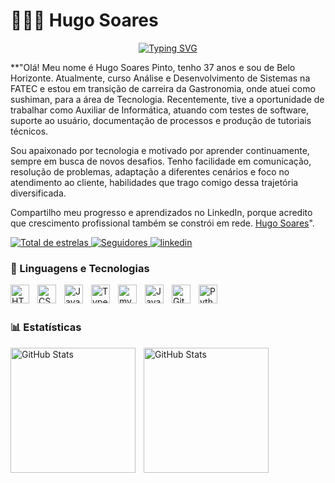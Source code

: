 # 👩🏻‍💻 Hugo Soares</h3>


<p align="center">
    <a href="https://git.io/typing-svg"><img src="https://readme-typing-svg.demolab.com?font=Fira+Code&weight=600&duration=5001&pause=1000&color=F63AE3&width=435&lines=Desenvolvedor+Full+Stack+em+Forma%C3%A7%C3%A3o;Estudante+de+ADS" alt="Typing SVG" /></a>
</p>


**"Olá! Meu nome é Hugo Soares Pinto, tenho 37 anos e sou de Belo Horizonte. Atualmente, curso Análise e Desenvolvimento de Sistemas na FATEC e estou em transição de carreira da Gastronomia, onde atuei como sushiman, para a área de Tecnologia. Recentemente, tive a oportunidade de trabalhar como Auxiliar de Informática, atuando com testes de software, suporte ao usuário, documentação de processos e produção de tutoriais técnicos.

Sou apaixonado por tecnologia e motivado por aprender continuamente, sempre em busca de novos desafios. Tenho facilidade em comunicação, resolução de problemas, adaptação a diferentes cenários e foco no atendimento ao cliente, habilidades que trago comigo dessa trajetória diversificada.

Compartilho meu progresso e aprendizados no LinkedIn, porque acredito que crescimento profissional também se constrói em rede. [Hugo Soares](www.linkedin.com/in/hugosoaresdev)".

<p align="left">
    <a href="https://github.com/Hugo-Soares-Dev?tab=stars">
        <img 
            alt="Total de estrelas" 
            title="Total de estrelas GitHub" 
            src="https://custom-icon-badges.demolab.com/github/stars/Hugo-Soares-Dev?color=55960c&style=for-the-badge&labelColor=488207&logo=star&label=estrelas"
        />
    </a>
    <a href="https://github.com/Hugo-Soares-Dev?tab=following">
        <img 
            alt="Seguidores" 
            title="Me siga no GitHub" 
            src="https://custom-icon-badges.demolab.com/github/followers/Hugo-Soares-Dev?color=E31010&labelColor=FF0000&style=for-the-badge&logo=github&label=Seguidores&logoColor=white"
        />
    </a>
    <a href="https://www.linkedin.com/in/hugosoaresdev">
        <img 
            alt="linkedin" 
            title="Me siga no linkedin" 
            src="https://custom-icon-badges.demolab.com/github/followers/Larissakich?color=236ad3&labelColor=1155ba&style=for-the-badge&logo=linkedin&label=Linkedin    &logoColor=white"
        />
    </a>    
</p>

### 🤖 Linguagens e Tecnologias

<img 
    align="left" 
    alt="HTML"
    title="HTML" 
    width="30px" 
    style="padding-right: 10px;" 
    src="https://cdn.jsdelivr.net/gh/devicons/devicon@latest/icons/html5/html5-original.svg" 
/>
<img 
    align="left" 
    alt="CSS" 
    title="CSS"
    width="30px" 
    style="padding-right: 10px;" 
    src="https://cdn.jsdelivr.net/gh/devicons/devicon@latest/icons/css3/css3-original.svg" 
/>
<img 
    align="left" 
    alt="JavaScript" 
    title="JavaScript"
    width="30px" 
    style="padding-right: 10px;" 
    src="https://cdn.jsdelivr.net/gh/devicons/devicon@latest/icons/javascript/javascript-original.svg" 
/>
<img 
    align="left" 
    alt="TypeScript"
    title="TypeScript" 
    width="30px" 
    style="padding-right: 10px;" 
    src="https://cdn.jsdelivr.net/gh/devicons/devicon@latest/icons/typescript/typescript-original.svg" 
/>


<img 
    align="left" 
    alt="mysql"
    title="mysql" 
    width="30px" 
    style="padding-right: 10px;" 
    src="https://cdn.jsdelivr.net/gh/devicons/devicon@latest/icons/mysql/mysql-original.svg" 
/>

<img 
    align="left" 
    alt="Java" 
    title="Java"
    width="30px" 
    style="padding-right: 10px;" 
    src="https://cdn.jsdelivr.net/gh/devicons/devicon@latest/icons/java/java-original.svg" 
/>
<img 
    align="left" 
    alt="Git" 
    title="Git"
    width="30px" 
    style="padding-right: 10px;" 
    src="https://cdn.jsdelivr.net/gh/devicons/devicon@latest/icons/git/git-original.svg" 
/>
<img 
    align="left" 
    alt="Python" 
    title="Python"
    width="30px" 
    style="padding-right: 10px;" 
    src="https://cdn.jsdelivr.net/gh/devicons/devicon@latest/icons/python/python-original.svg" 
/>

<br/>
<br/>

### 📊 Estatísticas

<p>
  <img 
    align="left" 
    alt="GitHub Stats" 
    height="200" 
    style="padding-right: 10px;" 
    src="https://github-readme-stats.vercel.app/api?username=Hugo-Soares-Dev&show_icons=true&theme=tokyonight&include_all_commits=true&locale=pt-br" 
  />

<img 
      align="left" 
      alt="GitHub Stats" 
      height="200" 
      src="https://github-readme-stats.vercel.app/api/top-langs/?username=Hugo-Soares-Dev&theme=tokyonight&layout=compact&custom_title=Tecnologias&langs_count=9" 
  />
</p>

